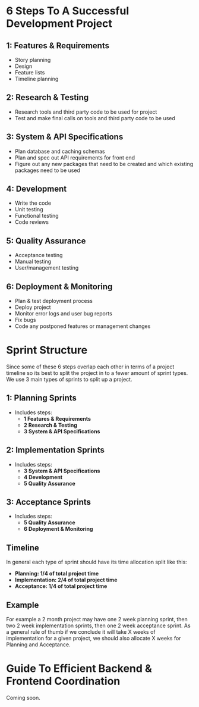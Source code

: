 # 6 Steps To A Successful Development Project

## 1: Features & Requirements
- Story planning
- Design
- Feature lists
- Timeline planning

## 2: Research & Testing
- Research tools and third party code to be used for project
- Test and make final calls on tools and third party code to be used 

## 3: System & API Specifications
- Plan database and caching schemas
- Plan and spec out API requirements for front end
- Figure out any new packages that need to be created and which existing packages need to be used

## 4: Development
- Write the code
- Unit testing
- Functional testing
- Code reviews

## 5: Quality Assurance
- Acceptance testing
- Manual testing
- User/management testing

## 6: Deployment & Monitoring
- Plan & test deployment process
- Deploy project
- Monitor error logs and user bug reports
- Fix bugs
- Code any postponed features or management changes

# Sprint Structure
Since some of these 6 steps overlap each other in terms of a project timeline so its best to split the project in to a fewer amount of sprint types. We use 3 main types of sprints to split up a project.

## 1: Planning Sprints
- Includes steps: 
    - **1 Features & Requirements**
    - **2 Research & Testing**
    - **3 System & API Specifications**

## 2: Implementation Sprints
- Includes steps: 
    - **3 System & API Specifications**
    - **4 Development**
    - **5 Quality Assurance**

## 3: Acceptance Sprints
- Includes steps: 
    - **5 Quality Assurance**
    - **6 Deployment & Monitoring**

## Timeline

In general each type of sprint should have its time allocation split like this:

- **Planning: 1/4 of total project time**
- **Implementation: 2/4 of total project time**
- **Acceptance: 1/4 of total project time**

## Example
For example a 2 month project may have one 2 week planning sprint, then two 2 week implementation sprints, then one 2 week acceptance sprint. As a general rule of thumb if we conclude it will take X weeks of implementation for a given project, we should also allocate X weeks for Planning and Acceptance.

# Guide To Efficient Backend & Frontend Coordination
Coming soon.
